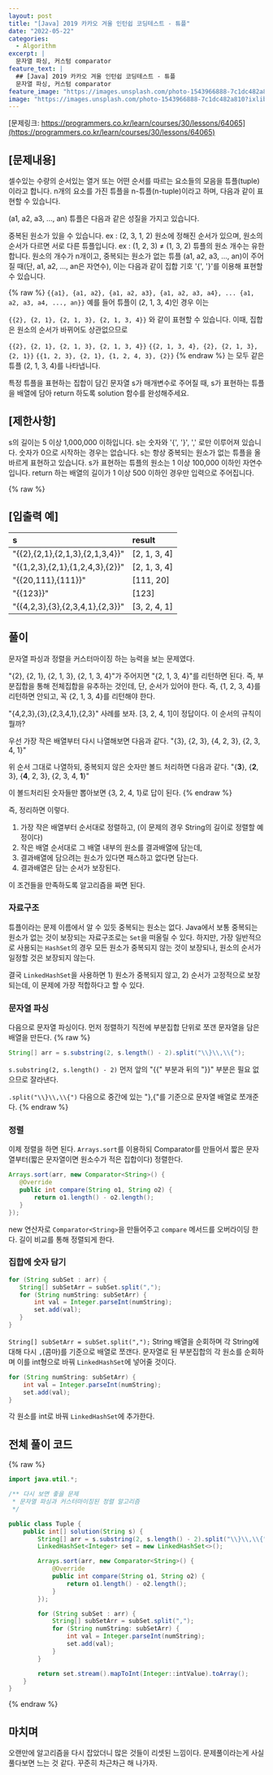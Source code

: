 ```yaml
---
layout: post
title: "[Java] 2019 카카오 겨울 인턴쉽 코딩테스트 - 튜플"
date: "2022-05-22"
categories:
  - Algorithm
excerpt: |
  문자열 파싱, 커스텀 comparator
feature_text: |
  ## [Java] 2019 카카오 겨울 인턴쉽 코딩테스트 - 튜플
  문자열 파싱, 커스텀 comparator
feature_image: "https://images.unsplash.com/photo-1543966888-7c1dc482a810?ixlib=rb-1.2.1&ixid=MnwxMjA3fDB8MHxwaG90by1wYWdlfHx8fGVufDB8fHx8&auto=format&fit=crop&w=1506&q=80"
image: "https://images.unsplash.com/photo-1543966888-7c1dc482a810?ixlib=rb-1.2.1&ixid=MnwxMjA3fDB8MHxwaG90by1wYWdlfHx8fGVufDB8fHx8&auto=format&fit=crop&w=1506&q=80"
---
```


[문제링크: https://programmers.co.kr/learn/courses/30/lessons/64065](https://programmers.co.kr/learn/courses/30/lessons/64065)

## [문제내용]

셀수있는 수량의 순서있는 열거 또는 어떤 순서를 따르는 요소들의 모음을 튜플(tuple)이라고 합니다. n개의 요소를 가진 튜플을 n-튜플(n-tuple)이라고 하며, 다음과 같이 표현할 수 있습니다.

(a1, a2, a3, ..., an)
튜플은 다음과 같은 성질을 가지고 있습니다.

중복된 원소가 있을 수 있습니다. ex : (2, 3, 1, 2)
원소에 정해진 순서가 있으며, 원소의 순서가 다르면 서로 다른 튜플입니다. ex : (1, 2, 3) ≠ (1, 3, 2)
튜플의 원소 개수는 유한합니다.
원소의 개수가 n개이고, 중복되는 원소가 없는 튜플 (a1, a2, a3, ..., an)이 주어질 때(단, a1, a2, ..., an은 자연수), 이는 다음과 같이 집합 기호 '{', '}'를 이용해 표현할 수 있습니다.

{% raw %}
`{{a1}, {a1, a2}, {a1, a2, a3}, {a1, a2, a3, a4}, ... {a1, a2, a3, a4, ..., an}}`
예를 들어 튜플이 (2, 1, 3, 4)인 경우 이는

`{{2}, {2, 1}, {2, 1, 3}, {2, 1, 3, 4}}`
와 같이 표현할 수 있습니다. 이때, 집합은 원소의 순서가 바뀌어도 상관없으므로

`{{2}, {2, 1}, {2, 1, 3}, {2, 1, 3, 4}}`
`{{2, 1, 3, 4}, {2}, {2, 1, 3}, {2, 1}}`
`{{1, 2, 3}, {2, 1}, {1, 2, 4, 3}, {2}}`
{% endraw %}
는 모두 같은 튜플 (2, 1, 3, 4)를 나타냅니다.

특정 튜플을 표현하는 집합이 담긴 문자열 s가 매개변수로 주어질 때, s가 표현하는 튜플을 배열에 담아 return 하도록 solution 함수를 완성해주세요.

## [제한사항]

s의 길이는 5 이상 1,000,000 이하입니다.
s는 숫자와 '{', '}', ',' 로만 이루어져 있습니다.
숫자가 0으로 시작하는 경우는 없습니다.
s는 항상 중복되는 원소가 없는 튜플을 올바르게 표현하고 있습니다.
s가 표현하는 튜플의 원소는 1 이상 100,000 이하인 자연수입니다.
return 하는 배열의 길이가 1 이상 500 이하인 경우만 입력으로 주어집니다.

{% raw %}

## [입출력 예]

| s                               | result       |
| :------------------------------ | :----------- |
| "{{2},{2,1},{2,1,3},{2,1,3,4}}" | [2, 1, 3, 4] |
| "{{1,2,3},{2,1},{1,2,4,3},{2}}" | [2, 1, 3, 4] |
| "{{20,111},{111}}"              | [111, 20]    |
| "{{123}}"                       | [123]        |
| "{{4,2,3},{3},{2,3,4,1},{2,3}}" | [3, 2, 4, 1] |

## 풀이

문자열 파싱과 정렬을 커스터마이징 하는 능력을 보는 문제였다.

"{2}, {2, 1}, {2, 1, 3}, {2, 1, 3, 4}"가 주어지면 "{2, 1, 3, 4}"를 리턴하면 된다.
즉, 부분집합을 통해 전체집합을 유추하는 것인데,
단, 순서가 있어야 한다. 즉, {1, 2, 3, 4}를 리턴하면 안되고, 꼭 {2, 1, 3, 4}를 리턴해야 한다.

"{4,2,3},{3},{2,3,4,1},{2,3}" 사례를 보자.
[3, 2, 4, 1]이 정답이다. 이 순서의 규칙이 뭘까?

우선 가장 작은 배열부터 다시 나열해보면 다음과 같다.
"{3}, {2, 3}, {4, 2, 3}, {2, 3, 4, 1}"

위 순서 그대로 나열하되, 중복되지 않은 숫자만 볼드 처리하면 다음과 같다.
"{**3**}, {**2**, 3}, {**4**, 2, 3}, {2, 3, 4, **1**}"

이 볼드처리된 숫자들만 뽑아보면 {3, 2, 4, 1}로 답이 된다.
{% endraw %}

즉, 정리하면 이렇다.

1. 가장 작은 배열부터 순서대로 정렬하고, (이 문제의 경우 String의 길이로 정렬할 예정이다)
2. 작은 배열 순서대로 그 배열 내부의 원소를 결과배열에 담는데,
3. 결과배열에 담으려는 원소가 있다면 패스하고 없다면 담는다.
4. 결과배열은 담는 순서가 보장된다.

이 조건들을 만족하도록 알고리즘을 짜면 된다.

### 자료구조

튜플이라는 문제 이름에서 알 수 있듯 중복되는 원소는 없다. Java에서 보통 중복되는 원소가 없는 것이 보장되는 자료구조로는 `Set`을 떠올릴 수 있다.
하지만, 가장 일반적으로 사용되는 `HashSet`의 경우 모든 원소가 중복되지 않는 것이 보장되나, 원소의 순서가 일정할 것은 보장되지 않는다.

결국 `LinkedHashSet`을 사용하면 1) 원소가 중복되지 않고, 2) 순서가 고정적으로 보장되는데, 이 문제에 가장 적합하다고 할 수 있다.

### 문자열 파싱

다음으로 문자열 파싱이다.
먼저 정렬하기 직전에 부분집합 단위로 쪼갠 문자열을 담은 배열을 만든다.
{% raw %}

```java
String[] arr = s.substring(2, s.length() - 2).split("\\}\\,\\{");
```

`s.substring(2, s.length() - 2)`
먼저 앞의 "{{" 부분과 뒤의 "}}" 부분은 필요 없으므로 잘라낸다.

`.split("\\}\\,\\{")`
다음으로 중간에 있는 "},{"를 기준으로 문자열 배열로 쪼개준다.
{% endraw %}

### 정렬

이제 정렬을 하면 된다. `Arrays.sort`를 이용하되 Comparator를 만들어서 짧은 문자열부터(짧은 문자열이면 원소수가 적은 집합이다) 정렬한다.

```java
Arrays.sort(arr, new Comparator<String>() {
   @Override
   public int compare(String o1, String o2) {
       return o1.length() - o2.length();
   }
});
```

new 연산자로 `Comparator<String>`을 만들어주고 `compare` 메서드를 오버라이딩 한다. 길이 비교를 통해 정렬되게 한다.

### 집합에 숫자 담기

```java
for (String subSet : arr) {
   String[] subSetArr = subSet.split(",");
   for (String numString: subSetArr) {
       int val = Integer.parseInt(numString);
       set.add(val);
   }
}
```

`String[] subSetArr = subSet.split(",");`
String 배열을 순회하며 각 String에 대해 다시 `,`(콤마)를 기준으로 배열로 쪼갠다.
문자열로 된 부분집합의 각 원소를 순회하며 이를 int형으로 바꿔 `LinkedHashSet`에 넣어줄 것이다.

```java
for (String numString: subSetArr) {
    int val = Integer.parseInt(numString);
    set.add(val);
}
```

각 원소를 int로 바꿔 `LinkedHashSet`에 추가한다.

## 전체 풀이 코드

{% raw %}

```java
import java.util.*;

/** 다시 보면 좋을 문제
 * 문자열 파싱과 커스터마이징된 정렬 알고리즘
 */

public class Tuple {
    public int[] solution(String s) {
        String[] arr = s.substring(2, s.length() - 2).split("\\}\\,\\{");
        LinkedHashSet<Integer> set = new LinkedHashSet<>();

        Arrays.sort(arr, new Comparator<String>() {
            @Override
            public int compare(String o1, String o2) {
                return o1.length() - o2.length();
            }
        });

        for (String subSet : arr) {
            String[] subSetArr = subSet.split(",");
            for (String numString: subSetArr) {
                int val = Integer.parseInt(numString);
                set.add(val);
            }
        }

        return set.stream().mapToInt(Integer::intValue).toArray();
    }
}
```

{% endraw %}

## 마치며

오랜만에 알고리즘을 다시 잡았더니 많은 것들이 리셋된 느낌이다.
문제풀이라는게 사실 풀다보면 느는 것 같다.
꾸준히 차근차근 해 나가자.
